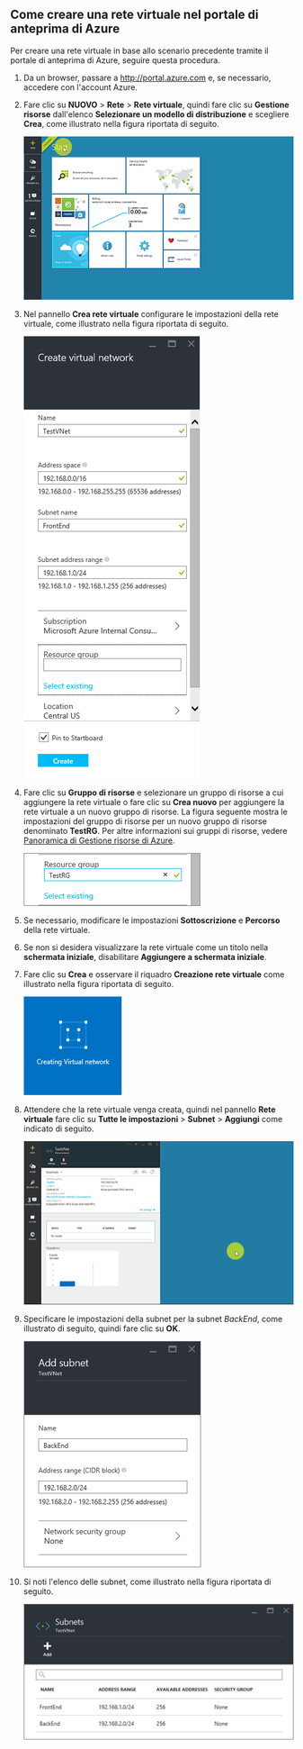## Come creare una rete virtuale nel portale di anteprima di Azure

Per creare una rete virtuale in base allo scenario precedente tramite il portale di anteprima di Azure, seguire questa procedura.

1. Da un browser, passare a http://portal.azure.com e, se necessario, accedere con l'account Azure.
2. Fare clic su **NUOVO** > **Rete** > **Rete virtuale**, quindi fare clic su **Gestione risorse** dall'elenco **Selezionare un modello di distribuzione** e scegliere **Crea**, come illustrato nella figura riportata di seguito.

	![Creare una rete virtuale nel portale di anteprima](./media/virtual-networks-create-vnet-arm-pportal-include/vnet-create-arm-pportal-figure1.gif)

3. Nel pannello **Crea rete virtuale** configurare le impostazioni della rete virtuale, come illustrato nella figura riportata di seguito.

	![Pannello Creare la rete virtuale](./media/virtual-networks-create-vnet-arm-pportal-include/vnet-create-arm-pportal-figure2.png)

4. Fare clic su **Gruppo di risorse** e selezionare un gruppo di risorse a cui aggiungere la rete virtuale o fare clic su **Crea nuovo** per aggiungere la rete virtuale a un nuovo gruppo di risorse. La figura seguente mostra le impostazioni del gruppo di risorse per un nuovo gruppo di risorse denominato **TestRG**. Per altre informazioni sui gruppi di risorse, vedere [Panoramica di Gestione risorse di Azure](resource-group-overview.md/#resource-groups).

	![Gruppo di risorse](./media/virtual-networks-create-vnet-arm-pportal-include/vnet-create-arm-pportal-figure3.png)

5. Se necessario, modificare le impostazioni **Sottoscrizione** e **Percorso** della rete virtuale.

6. Se non si desidera visualizzare la rete virtuale come un titolo nella **schermata iniziale**, disabilitare **Aggiungere a schermata iniziale**.

7. Fare clic su **Crea** e osservare il riquadro **Creazione rete virtuale** come illustrato nella figura riportata di seguito.

	![Pannello Creazione della rete virtuale](./media/virtual-networks-create-vnet-arm-pportal-include/vnet-create-arm-pportal-figure4.png)

8. Attendere che la rete virtuale venga creata, quindi nel pannello **Rete virtuale** fare clic su **Tutte le impostazioni** > **Subnet** > **Aggiungi** come indicato di seguito.

	![Aggiunta della subnet nel portale di anteprima](./media/virtual-networks-create-vnet-arm-pportal-include/vnet-create-arm-pportal-figure5.gif)

9. Specificare le impostazioni della subnet per la subnet *BackEnd*, come illustrato di seguito, quindi fare clic su **OK**.

	![Impostazioni della subnet](./media/virtual-networks-create-vnet-arm-pportal-include/vnet-create-arm-pportal-figure6.png)

10. Si noti l'elenco delle subnet, come illustrato nella figura riportata di seguito.

	![Elenco delle subnet nella rete virtuale](./media/virtual-networks-create-vnet-arm-pportal-include/vnet-create-arm-pportal-figure7.png)

<!---HONumber=August15_HO9-->